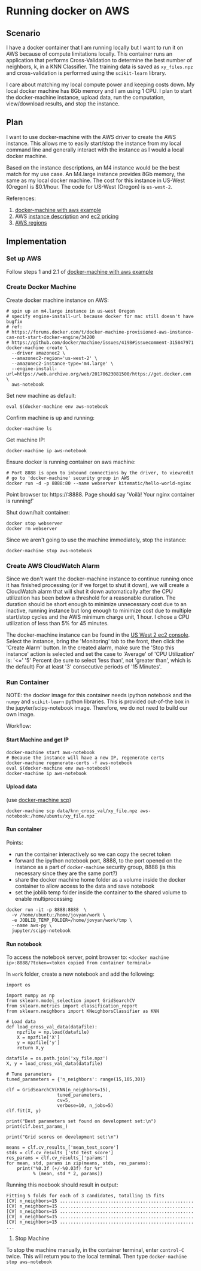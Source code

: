 # Running docker on AWS

## Scenario

I have a docker container that I am running locally but I want to run it on AWS because of compute limitations locally. This container runs an application that performs Cross-Validation to determine the best number of neighbors, k, in a KNN Classifier. The training data is saved as `xy_files.npz` and cross-validation is performed using the `scikit-learn` library.

I care about matching my local compute power and keeping costs down. 
My local docker machine has 8Gb memory and I am using 1 CPU. I plan to start the docker-machine instance, upload data,
run the computation, view/download results, and stop the instance. 

## Plan

I want to use docker-machine with the AWS driver to create the AWS instance. This allows me to easily start/stop the
instance from my local command line and generally interact with the instance as I would a local docker machine.

Based on the instance descriptions, an M4 instance would be the best match for my use case. An M4.large instance provides
8Gb memory, the same as my local docker machine. The cost for this instance in US-West (Oregon) is $0.1/hour. The code for US-West (Oregon) is `us-west-2`.

References:
1. [docker-machine with aws example](https://docs.docker.com/machine/examples/aws/#step-2-use-machine-to-create-the-instance)
2. AWS [instance description](https://aws.amazon.com/ec2/instance-types/) and
[ec2 pricing](https://aws.amazon.com/ec2/pricing/on-demand/)
3. [AWS regions](http://docs.aws.amazon.com/AWSEC2/latest/UserGuide/using-regions-availability-zones.html)

## Implementation

### Set up AWS

Follow steps 1 and 2.1 of [docker-machine with aws example](https://docs.docker.com/machine/examples/aws/#step-2-use-machine-to-create-the-instance)

### Create Docker Machine

Create docker machine instance on AWS:

```
# spin up an m4.large instance in us-west Oregon
# specify engine-install-url because docker for mac still doesn't have bugfix 
# ref:
# https://forums.docker.com/t/docker-machine-provisioned-aws-instance-can-not-start-docker-engine/34200
# https://github.com/docker/machine/issues/4198#issuecomment-315847971
docker-machine create \
  --driver amazonec2 \
  --amazonec2-region='us-west-2' \
  --amazonec2-instance-type='m4.large' \
  --engine-install-url=https://web.archive.org/web/20170623081500/https://get.docker.com \
  aws-notebook
```

Set new machine as default:

`eval $(docker-machine env aws-notebook`

Confirm machine is up and running:

`docker-machine ls`

Get machine IP:

`docker-machine ip aws-notebook`

Ensure docker is running container on aws machine:

```
# Port 8888 is open to inbound connections by the driver, to view/edit
# go to 'docker-machine' security group in AWS
docker run -d -p 8888:80 --name webserver kitematic/hello-world-nginx
```

Point browser to: https://<machine ip>:8888. Page should say 'Voilà! Your nginx container is running!'

Shut down/halt container:

```
docker stop webserver
docker rm webserver
```

Since we aren't going to use the machine immediately, stop the instance:

`docker-machine stop aws-notebook`

### Create AWS CloudWatch Alarm

Since we don't want the docker-machine instance to continue running once it has finished processing
(or if we forget to shut it down), we will create a CloudWatch alarm that will shut it down automatically
after the CPU utilization has been below a threshold for a reasonable duration. The duration should be short
enough to minimize unnecessary cost due to an inactive, running instance but long enough to minimize cost due
to multiple start/stop cycles and the AWS minimum charge unit, 1 hour. I chose a CPU utilization of less than 5% for 45 minutes.

The docker-machine instance can be found in the [US West 2 ec2 console](https://us-west-2.console.aws.amazon.com/ec2/v2/home?region=us-west-2#Instances:sort=instanceId). Select the instance, bring the 'Monitoring' tab to the front, then click the 'Create Alarm' button. In the created alarm, make sure the 'Stop this instance' action is selected and set the case to 'Average' of 'CPU Utilization' is: '<=' '5' Percent (be sure to select 'less than', not 'greater than', which is the default) For at least '3' consecutive periods of '15 Minutes'. 


### Run Container

NOTE: the docker image for this container needs ipython notebook and the
`numpy` and `scikit-learn` python libraries. This is provided out-of-the box
in the jupyter/scipy-notebook image. Therefore, we do not need to build our own
image.

Workflow:

#### Start Machine and get IP

```
docker-machine start aws-notebook
# Because the instance will have a new IP, regenerate certs
docker-machine regenerate-certs -f aws-notebook
eval $(docker-machine env aws-notebook)
docker-machine ip aws-notebook
```
    
#### Upload data

(use [docker-machine scp](https://docs.docker.com/machine/reference/scp/))

```
docker-machine scp data/knn_cross_val/xy_file.npz aws-notebook:/home/ubuntu/xy_file.npz
```

#### Run container

Points:
- run the  container interactively so we can copy the secret token
- forward the ipython notebook port, 8888, to the port opened on the instance as a part of `docker-machine`
security group, 8888 (is this necessary since they are the same port?)
- share the docker machine home folder as a volume inside the docker container to allow access to the data and
save notebook
- set the joblib temp folder inside the container to the shared volume to enable multiprocessing

```
docker run -it -p 8888:8888  \
  -v /home/ubuntu:/home/jovyan/work \
  -e JOBLIB_TEMP_FOLDER=/home/jovyan/work/tmp \
  --name aws-py \
  jupyter/scipy-notebook
```

#### Run notebook

To access the notebook server, point browser to: `<docker machine ip>:8888/?token=<token copied from container terminal>`

In `work` folder, create a new notebook and add the following:

```
import os

import numpy as np
from sklearn.model_selection import GridSearchCV
from sklearn.metrics import classification_report
from sklearn.neighbors import KNeighborsClassifier as KNN

# Load data
def load_cross_val_data(datafile):
    npzfile = np.load(datafile)
    X = npzfile['X']
    y = npzfile['y']
    return X,y

datafile = os.path.join('xy_file.npz')
X, y = load_cross_val_data(datafile)

# Tune parameters
tuned_parameters = {'n_neighbors': range(15,105,30)}

clf = GridSearchCV(KNN(n_neighbors=15),
                   tuned_parameters,
                   cv=5,
                   verbose=10, n_jobs=5)
clf.fit(X, y)

print("Best parameters set found on development set:\n")
print(clf.best_params_)

print("Grid scores on development set:\n")

means = clf.cv_results_['mean_test_score']
stds = clf.cv_results_['std_test_score']
res_params = clf.cv_results_['params']
for mean, std, params in zip(means, stds, res_params):
    print("%0.3f (+/-%0.03f) for %r"
          % (mean, std * 2, params))
```

Running this noebook should result in output:

```
Fitting 5 folds for each of 3 candidates, totalling 15 fits
[CV] n_neighbors=15 ..................................................
[CV] n_neighbors=15 ..................................................
[CV] n_neighbors=15 ..................................................
[CV] n_neighbors=15 ..................................................
[CV] n_neighbors=15 ..................................................
...
```


1. Stop Machine

To stop the machine manually, in the container terminal, enter `control-C` twice. This will return you to the local terminal. Then type `docker-machine stop aws-notebook`
